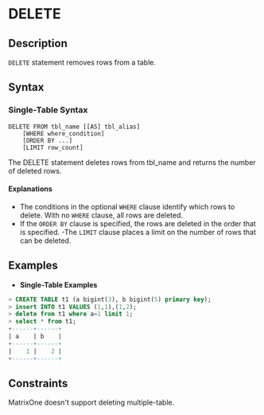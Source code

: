 # **DELETE**

## **Description**

`DELETE` statement removes rows from a table.

## **Syntax**

### **Single-Table Syntax**

```
DELETE FROM tbl_name [[AS] tbl_alias]
    [WHERE where_condition]
    [ORDER BY ...]
    [LIMIT row_count]
```

The DELETE statement deletes rows from tbl_name and returns the number of deleted rows.

#### Explanations

- The conditions in the optional `WHERE` clause identify which rows to delete. With no `WHERE` clause, all rows are deleted.
- If the `ORDER BY` clause is specified, the rows are deleted in the order that is specified.
-The `LIMIT` clause places a limit on the number of rows that can be deleted.

## **Examples**

- **Single-Table Examples**

```sql
> CREATE TABLE t1 (a bigint(3), b bigint(5) primary key);
> insert INTO t1 VALUES (1,1),(1,2);
> delete from t1 where a=1 limit 1;
> select * from t1;
+------+------+
| a    | b    |
+------+------+
|    1 |    2 |
+------+------+
```

## **Constraints**

MatrixOne doesn't support deleting multiple-table.
